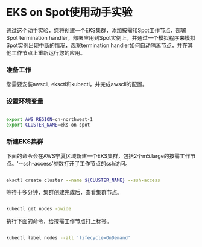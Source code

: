 # EKS on Spot使用动手实验

通过这个动手实验，您将创建一个EKS集群，添加按需和Spot工作节点，部署Spot termination handler，部署应用到Spot实例上，并通过一个模拟程序来模拟Spot实例出现中断的情况，观察termination handler如何自动隔离节点，并在其他工作节点上重新运行您的应用。 


### 准备工作

您需要安装awscli, eksctl和kubectl，并完成awscli的配置。 


### 设置环境变量 

```bash

export AWS_REGION=cn-northwest-1
export CLUSTER_NAME=eks-on-spot

```

### 新建EKS集群

下面的命令会在AWS宁夏区域新建一个EKS集群，包括2个m5.large的按需工作节点。‘--ssh-access’参数打开了工作节点的ssh访问。

```bash

eksctl create cluster --name ${CLUSTER_NAME} --ssh-access

```

等待十多分钟，集群创建完成后，查看集群节点。

```bash

kubectl get nodes -owide

```

执行下面的命令，给按需工作节点打上标签。 

```bash

kubectl label nodes --all 'lifecycle=OnDemand'

```


### 




